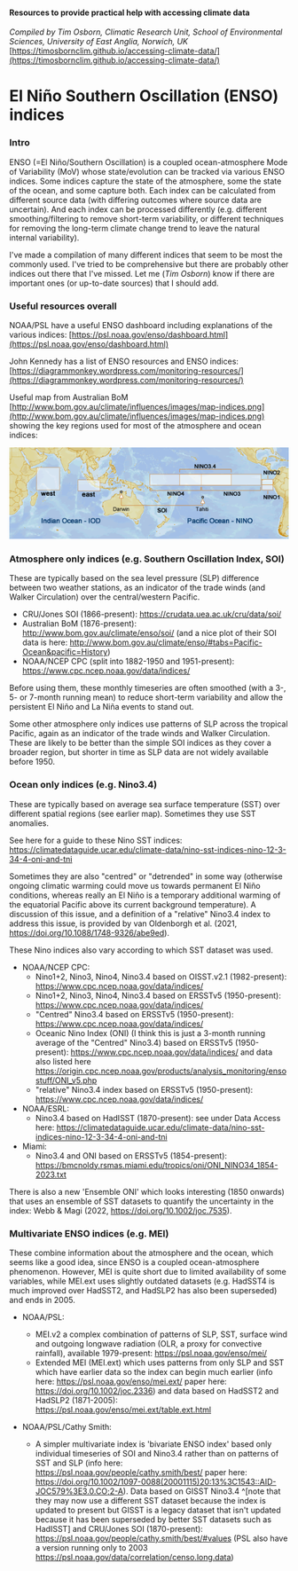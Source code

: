 #### Resources to provide practical help with accessing climate data
*Compiled by Tim Osborn, Climatic Research Unit, School of Environmental Sciences, University of East Anglia, Norwich, UK*
[https://timosbornclim.github.io/accessing-climate-data/](https://timosbornclim.github.io/accessing-climate-data/)

# El Niño Southern Oscillation (ENSO) indices

### Intro

ENSO (=El Niño/Southern Oscillation) is a coupled ocean-atmosphere Mode of Variability (MoV) whose state/evolution can be tracked via various ENSO indices. Some indices capture the state of the atmosphere, some the state of the ocean, and some capture both. Each index can be calculated from different source data (with differing outcomes where source data are uncertain). And each index can be processed differently (e.g. different smoothing/filtering to remove short-term variability, or different techniques for removing the long-term climate change trend to leave the natural internal variability).

I've made a compilation of many different indices that seem to be most the commonly used. I've tried to be comprehensive but there are probably other indices out there that I've missed. Let me (*Tim Osborn*) know if there are important ones (or up-to-date sources) that I should add.

### Useful resources overall

NOAA/PSL have a useful ENSO dashboard including explanations of the various indices:
[https://psl.noaa.gov/enso/dashboard.html](https://psl.noaa.gov/enso/dashboard.html)

John Kennedy has a list of ENSO resources and ENSO indices:
[https://diagrammonkey.wordpress.com/monitoring-resources/](https://diagrammonkey.wordpress.com/monitoring-resources/)

Useful map from Australian BoM [http://www.bom.gov.au/climate/influences/images/map-indices.png](http://www.bom.gov.au/climate/influences/images/map-indices.png) showing the key regions used for most of the atmosphere and ocean indices:

![map of key regions for ENSO indices](images/enso_index_map.png)

### Atmosphere only indices (e.g. Southern Oscillation Index, SOI)

These are typically based on the sea level pressure (SLP) difference between two weather stations, as an indicator of the trade winds (and Walker Circulation) over the central/western Pacific.

- CRU/Jones SOI (1866-present): https://crudata.uea.ac.uk/cru/data/soi/
- Australian BoM (1876-present): http://www.bom.gov.au/climate/enso/soi/ (and a nice plot of their SOI data is here: http://www.bom.gov.au/climate/enso/#tabs=Pacific-Ocean&pacific=History)
- NOAA/NCEP CPC (split into 1882-1950 and 1951-present): https://www.cpc.ncep.noaa.gov/data/indices/

Before using them, these monthly timeseries are often smoothed (with a 3-, 5- or 7-month running mean) to reduce short-term variability and allow the persistent El Niño and La Niña events to stand out.

Some other atmosphere only indices use patterns of SLP across the tropical Pacific, again as an indicator of the trade winds and Walker Circulation. These are likely to be better than the simple SOI indices as they cover a broader region, but shorter in time as SLP data are not widely available before 1950.

### Ocean only indices (e.g. Nino3.4)

These are typically based on average sea surface temperature (SST) over different spatial regions (see earlier map). Sometimes they use SST anomalies.

See here for a guide to these Nino SST indices: https://climatedataguide.ucar.edu/climate-data/nino-sst-indices-nino-12-3-34-4-oni-and-tni

Sometimes they are also "centred" or "detrended" in some way (otherwise ongoing climatic warming could move us towards permanent El Niño conditions, whereas really an El Niño is a temporary additional warming of the equatorial Pacific above its current background temperature).  A discussion of this issue, and a definition of a "relative" Nino3.4 index to address this issue, is provided by van Oldenborgh et al. (2021, https://doi.org/10.1088/1748-9326/abe9ed).

These Nino indices also vary according to which SST dataset was used.

- NOAA/NCEP CPC:
	- Nino1+2, Nino3, Nino4, Nino3.4 based on OISST.v2.1 (1982-present): https://www.cpc.ncep.noaa.gov/data/indices/
	- Nino1+2, Nino3, Nino4, Nino3.4 based on ERSSTv5 (1950-present): https://www.cpc.ncep.noaa.gov/data/indices/
	- "Centred" Nino3.4 based on ERSSTv5 (1950-present): https://www.cpc.ncep.noaa.gov/data/indices/
	- Oceanic Nino Index (ONI) (I think this is just a 3-month running average of the "Centred" Nino3.4) based on ERSSTv5 (1950-present): https://www.cpc.ncep.noaa.gov/data/indices/ and data also listed here https://origin.cpc.ncep.noaa.gov/products/analysis_monitoring/ensostuff/ONI_v5.php
	- "relative" Nino3.4 index based on ERSSTv5 (1950-present): https://www.cpc.ncep.noaa.gov/data/indices/
- NOAA/ESRL:
	- Nino3.4 based on HadISST (1870-present): see under Data Access here: https://climatedataguide.ucar.edu/climate-data/nino-sst-indices-nino-12-3-34-4-oni-and-tni
- Miami:
	- Nino3.4 and ONI based on ERSSTv5 (1854-present): https://bmcnoldy.rsmas.miami.edu/tropics/oni/ONI_NINO34_1854-2023.txt

There is also a new 'Ensemble ONI' which looks interesting (1850 onwards) that uses an ensemble of SST datasets to quantify the uncertainty in the index: Webb & Magi (2022, https://doi.org/10.1002/joc.7535).

### Multivariate ENSO indices (e.g. MEI)

These combine information about the atmosphere and the ocean, which seems like a good idea, since ENSO is a coupled ocean-atmosphere phenomenon.  However, MEI is quite short due to limited availability of some variables, while MEI.ext uses slightly outdated datasets (e.g. HadSST4 is much improved over HadSST2, and HadSLP2 has also been superseded) and ends in 2005.

- NOAA/PSL:
	- MEI.v2 a complex combination of patterns of SLP, SST, surface wind and outgoing longwave radiation (OLR, a proxy for convective rainfall), available 1979-present: https://psl.noaa.gov/enso/mei/
	- Extended MEI (MEI.ext) which uses patterns from only SLP and SST which have earlier data so the index can begin much earlier (info here: https://psl.noaa.gov/enso/mei.ext/ paper here: https://doi.org/10.1002/joc.2336) and data based on HadSST2 and HadSLP2 (1871-2005): https://psl.noaa.gov/enso/mei.ext/table.ext.html

- NOAA/PSL/Cathy Smith:
	- A simpler multivariate index is 'bivariate ENSO index' based only individual timeseries of SOI and Nino3.4 rather than on patterns of SST and SLP (info here: https://psl.noaa.gov/people/cathy.smith/best/ paper here: https://doi.org/10.1002/1097-0088(20001115)20:13%3C1543::AID-JOC579%3E3.0.CO;2-A). Data based on GISST Nino3.4 ^[note that they may now use a different SST dataset because the index is updated to present but GISST is a legacy dataset that isn't updated because it has been superseded by better SST datasets such as HadISST] and CRU/Jones SOI (1870-present): https://psl.noaa.gov/people/cathy.smith/best/#values (PSL also have a version running only to 2003 https://psl.noaa.gov/data/correlation/censo.long.data)










